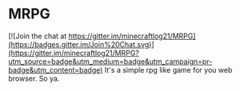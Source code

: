 # MRPG

[![Join the chat at https://gitter.im/minecraftlog21/MRPG](https://badges.gitter.im/Join%20Chat.svg)](https://gitter.im/minecraftlog21/MRPG?utm_source=badge&utm_medium=badge&utm_campaign=pr-badge&utm_content=badge)
It's a simple rpg like game for you web browser.
So ya.
